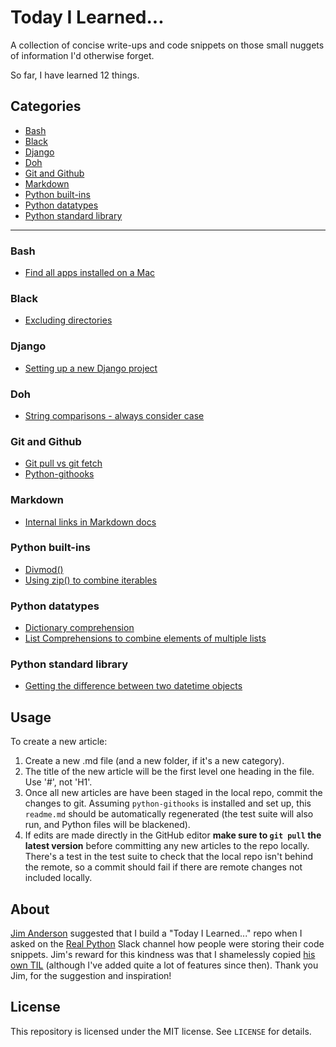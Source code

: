 
# Today I Learned...

A collection of concise write-ups and code snippets on those small nuggets of information I'd otherwise forget.


So far, I have learned 12 things.

## Categories
- [Bash](<#Bash>)
- [Black](<#Black>)
- [Django](<#Django>)
- [Doh](<#Doh>)
- [Git and Github](<#Git-and-Github>)
- [Markdown](<#Markdown>)
- [Python built-ins](<#Python-built-ins>)
- [Python datatypes](<#Python-datatypes>)
- [Python standard library](<#Python-standard-library>)
----
### Bash
- [Find all apps installed on a Mac](<./content/Bash/find_apps.md>)

### Black
- [Excluding directories](<./content/Black/exclude_directories.md>)

### Django
- [Setting up a new Django project](<./content/Django/django_new_proj_setup.md>)

### Doh
- [String comparisons - always consider case](<./content/Doh/string_search.md>)

### Git and Github
- [Git pull vs git fetch](<./content/Git and Github/git_pull_vs_fetch.md>)
- [Python-githooks](<./content/Git and Github/python-githooks_writeup.md>)

### Markdown
- [Internal links in Markdown docs](<./content/Markdown/internal_links.md>)

### Python built-ins
- [Divmod()](<./content/Python built-ins/divmod.md>)
- [Using zip() to combine iterables](<./content/Python built-ins/zip.md>)

### Python datatypes
- [Dictionary comprehension](<./content/Python datatypes/dict_comps.md>)
- [List Comprehensions to combine elements of multiple lists](<./content/Python datatypes/list_comp.md>)

### Python standard library
- [Getting the difference between two datetime objects](<./content/Python standard library/timedelta.md>)

## Usage
To create a new article:

1. Create a new .md file (and a new folder, if it's a new category).
1. The title of the new article will be the first level one heading in the file. Use '#', not 'H1'.
1. Once all new articles are have been staged in the local repo, commit the changes to git. Assuming `python-githooks` is installed and set up, this `readme.md` should be automatically regenerated (the test suite will also run, and Python files will be blackened). 
1. If edits are made directly in the GitHub editor **make sure to `git pull` the latest version** before committing any new articles to the repo locally. There's a test in the test suite to check that the local repo isn't behind the remote, so a commit should fail if there are remote changes not included locally.

## About
[Jim Anderson](https://github.com/jima80525) suggested that I build a "Today I Learned..." repo when I asked on the [Real Python](https://realpython.com/) Slack channel how people were storing their code snippets.
Jim's reward for this kindness was that I shamelessly copied [his own TIL](https://github.com/jima80525/til) (although I've added quite a lot of features since then). Thank you Jim, for the suggestion and inspiration!

## License
This repository is licensed under the MIT license. See `LICENSE` for details.
